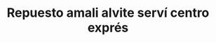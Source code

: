 ---
title: "Repuesto amali  alvite serví centro exprés"
url: /santo-domingo-este/repuesto-amali-alvite-servi-centro-expres/
shop: piezas de automóviles
---